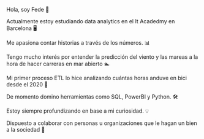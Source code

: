 Hola, soy Fede 👋

Actualmente estoy estudiando data analytics en el It Acadedmy en Barcelona 🖥️

Me apasiona contar historias a través de los números. 📊

Tengo mucho interés por entender la predicción del viento y las mareas a la hora de hacer carreras en mar abierto 🏊

Mi primer proceso ETL lo hice analizando cuántas horas anduve en bici desde el 2020 🤯

De momento domino herramientas como SQL, PowerBI y Python. 🛠️

Estoy siempre profundizando en base a mi curiosidad. 💡

Dispuesto a colaborar con personas u organizaciones que le hagan un bien a la sociedad 💞
